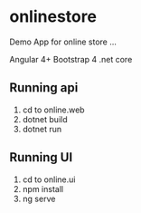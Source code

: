 # onlinestore

Demo App for online store ... 

Angular 4+ 
Bootstrap 4 
.net core  
 
## Running api 

  1. cd to online.web 
  2. dotnet build 
  3. dotnet run 

## Running UI 
   1. cd to online.ui 
   2. npm install 
   3. ng serve 



